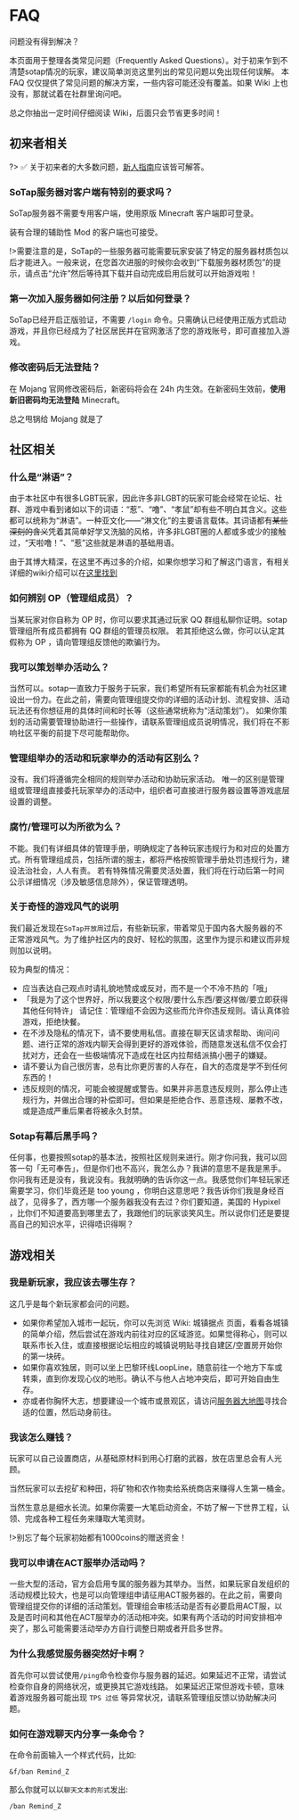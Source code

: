 # FAQ

问题没有得到解决？

本页面用于整理各类常见问题（Frequently Asked Questions）。对于初来乍到不清楚sotap情况的玩家，建议简单浏览这里列出的常见问题以免出现任何误解。
本 FAQ 仅仅提供了常见问题的解决方案，一些内容可能还没有覆盖。如果 Wiki 上也没有，那就试着在社群里询问吧。

总之你抽出一定时间仔细阅读 Wiki，后面只会节省更多时间！

## 初来者相关

?> ✅ 关于初来者的大多数问题，[新人指南](https://wiki.sotap.org/#/Windfall/beginners-guide)应该皆可解答。

### SoTap服务器对客户端有特别的要求吗？
SoTap服务器不需要专用客户端，使用原版 Minecraft 客户端即可登录。

装有合理的辅助性 Mod 的客户端也可接受。

!>需要注意的是，SoTap的一些服务器可能需要玩家安装了特定的服务器材质包以后才能进入。一般来说，在您首次进服的时候你会收到“下载服务器材质包”的提示，请点击“允许”然后等待其下载并自动完成启用后就可以开始游戏啦！

### 第一次加入服务器如何注册？以后如何登录？
SoTap已经开启正版验证，不需要 `/login` 命令。只需确认已经使用正版方式启动游戏，并且你已经成为了社区居民并在官网激活了您的游戏账号，即可直接加入游戏。

### 修改密码后无法登陆？
在 Mojang 官网修改密码后，新密码将会在 24h 内生效。在新密码生效前，**使用新旧密码均无法登陆** Minecraft。

总之甩锅给 Mojang 就是了

## 社区相关

### 什么是“淋语”？
由于本社区中有很多LGBT玩家，因此许多非LGBT的玩家可能会经常在论坛、社群、游戏中看到诸如以下的词语：“惹”、“噜”、“孝鼠”却有些不明白其含义。这些都可以统称为“淋语”。一种亚文化——“淋文化”的主要语言载体。其词语都有~~某些深刻的含义~~凭着其简单好学又洗脑的风格，许多非LGBT圈的人都或多或少的接触过，“天啦噜！”、“惹”这些就是淋语的基础用语。

由于其博大精深，在这里不再过多的介绍，如果你想学习和了解这门语言，有相关详细的wiki介绍可以在[这里找到](https://zh.moegirl.org/%E6%B7%8B%E8%AF%AD)
### 如何辨别 OP（管理组成员）？
当某玩家对你自称为 OP 时，你可以要求其通过玩家 QQ 群组私聊你证明。sotap管理组所有成员都拥有 QQ 群组的管理员权限。
若其拒绝这么做，你可以认定其假称为 OP ，请向管理组反馈他的欺骗行为。
### 我可以策划举办活动么？
当然可以。sotap一直致力于服务于玩家，我们希望所有玩家都能有机会为社区建设出一份力。在此之前，需要向管理组提交你的详细的活动计划、流程安排、活动玩法还有你想征用的具体时间和时长等（这些通常统称为“活动策划”）。
如果你策划的活动需要管理协助进行一些操作，请联系管理组成员说明情况，我们将在不影响社区平衡的前提下尽可能帮助你。
### 管理组举办的活动和玩家举办的活动有区别么？
没有。我们将遵循完全相同的规则举办活动和协助玩家活动。
唯一的区别是管理组或管理组直接委托玩家举办的活动中，组织者可直接进行服务器设置等游戏底层设置的调整。
### 腐竹/管理可以为所欲为么？
不能。我们有详细具体的管理手册，明确规定了各种玩家违规行为和对应的处置方式。所有管理组成员，包括所谓的服主，都将严格按照管理手册处罚违规行为，建设法治社会，人人有责。
若有特殊情况需要灵活处置，我们将在行动后第一时间公示详细情况（涉及敏感信息除外），保证管理透明。
### 关于奇怪的游戏风气的说明
我们最近发现在`SoTap开放周`过后，有些新玩家，带着常见于国内各大服务器的不正常游戏风气。为了维护社区内的良好、轻松的氛围，这里作为提示和建议而非规则加以说明。

较为典型的情况：

- 应当表达自己观点时请礼貌地赞成或反对，而不是一个不冷不热的「哦」
- 「我是为了这个世界好，所以我要这个权限/要什么东西/要这样做/要立即获得其他任何特许」  请记住：管理组不会因为这些而允许你违反规则。请认真体验游戏，拒绝快餐。
- 在不涉及隐私的情况下，请不要使用私信。直接在聊天区请求帮助、询问问题、进行正常的游戏内聊天会得到更好的游戏体验，而随意发送私信不仅会打扰对方，还会在一些极端情况下造成在社区内拉帮结派搞小圈子的嫌疑。
- 请不要认为自己很厉害，总有比你更厉害的人存在，自大的态度是学不到任何东西的！
- 违反规则的情况，可能会被提醒或警告。如果并非恶意违反规则，那么停止违规行为，并做出合理的补偿即可。但如果是拒绝合作、恶意违规、屡教不改，或是造成严重后果者将被永久封禁。

### Sotap有幕后黑手吗？
任何事，也要按照sotap的基本法，按照社区规则来进行。刚才你问我，我可以回答一句「无可奉告」，但是你们也不高兴，我怎么办？我讲的意思不是我是黑手。你问我有还是没有，我说没有。我就明确的告诉你这一点。我感觉你们年轻玩家还需要学习，你们毕竟还是 too young ，你明白这意思吧？我告诉你们我是身经百战了，见得多了，西方哪一个服务器我没有去过？你们要知道，美国的 Hypixel ，比你们不知道要高到哪里去了，我跟他们的玩家谈笑风生。所以说你们还是要提高自己的知识水平，识得唔识得啊？

## 游戏相关

### 我是新玩家，我应该去哪生存？
这几乎是每个新玩家都会问的问题。

- 如果你希望加入城市一起玩，你可以先浏览 Wiki: 城镇据点 页面，看看各城镇的简单介绍，然后尝试在游戏内前往对应的区域游览。如果觉得称心，则可以联系市长入住，或直接根据论坛相应的城镇说明贴寻找自建区/空置房开始你的第一块砖。
- 如果你喜欢独居，则可以坐上巴黎环线LoopLine，随意前往一个地方下车或转乘，直到你发现心仪的地形。确认不与他人占地冲突后，即可开始自由生存。
- 亦或者你胸怀大志，想要建设一个城市或景观区，请访问[服务器大地图](http://play.sotap.org:8123/)寻找合适的位置，然后动身前往。

### 我该怎么赚钱？
玩家可以自己设置商店，从基础原材料到用心打磨的武器，放在店里总会有人光顾。

当然玩家可以去挖矿和种田，将矿物和农作物卖给系统商店来赚得人生第一桶金。

当然生意总是细水长流。如果你需要一大笔启动资金，不妨了解一下世界工程，认领、完成各种工程任务来赚取大笔资财。

!>别忘了每个玩家初始都有1000coins的赠送资金！
### 我可以申请在ACT服举办活动吗？
一些大型的活动，官方会启用专属的服务器为其举办。当然，如果玩家自发组织的活动规模比较大，也是可以向管理组申请征用ACT服务器的。在此之前，需要向管理组提交你的详细的活动策划。管理组会审核活动是否有必要启用ACT服，以及是否时间和其他在ACT服举办的活动相冲突。如果有两个活动的时间安排相冲突了，那么可能需要活动举办方自行调整日期或者开启多世界。
### 为什么我感觉服务器突然好卡啊？
首先你可以尝试使用`/ping`命令检查你与服务器的延迟。如果延迟不正常，请尝试检查你自身的网络状况，或更换其它游戏线路。
如果延迟正常但游戏卡顿，意味着游戏服务器可能出现 `TPS 过低` 等异常状况，请联系管理组反馈以协助解决问题。
### 如何在游戏聊天内分享一条命令？
在命令前面输入一个样式代码，比如:

<code>&f/ban Remind_Z</code>

那么你就可以以`聊天文本的形式`发出:

<code>/ban Remind_Z</code>
